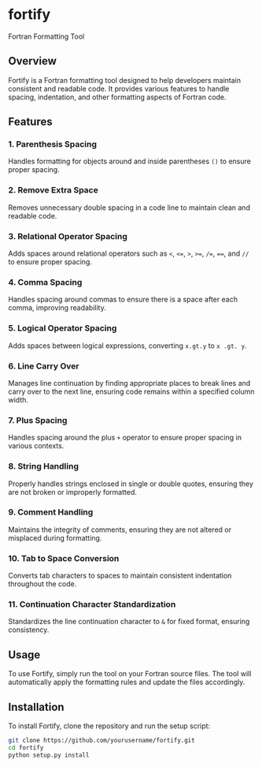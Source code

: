 # fortify
Fortran Formatting Tool

## Overview
Fortify is a Fortran formatting tool designed to help developers maintain consistent and readable code. It provides various features to handle spacing, indentation, and other formatting aspects of Fortran code.

## Features

### 1. Parenthesis Spacing
Handles formatting for objects around and inside parentheses `()` to ensure proper spacing.

### 2. Remove Extra Space
Removes unnecessary double spacing in a code line to maintain clean and readable code.

### 3. Relational Operator Spacing
Adds spaces around relational operators such as `<`, `<=`, `>`, `>=`, `/=`, `==`, and `//` to ensure proper spacing.

### 4. Comma Spacing
Handles spacing around commas to ensure there is a space after each comma, improving readability.

### 5. Logical Operator Spacing
Adds spaces between logical expressions, converting `x.gt.y` to `x .gt. y`.

### 6. Line Carry Over
Manages line continuation by finding appropriate places to break lines and carry over to the next line, ensuring code remains within a specified column width.

### 7. Plus Spacing
Handles spacing around the plus `+` operator to ensure proper spacing in various contexts.

### 8. String Handling
Properly handles strings enclosed in single or double quotes, ensuring they are not broken or improperly formatted.

### 9. Comment Handling
Maintains the integrity of comments, ensuring they are not altered or misplaced during formatting.

### 10. Tab to Space Conversion
Converts tab characters to spaces to maintain consistent indentation throughout the code.

### 11. Continuation Character Standardization
Standardizes the line continuation character to `&` for fixed format, ensuring consistency.

## Usage
To use Fortify, simply run the tool on your Fortran source files. The tool will automatically apply the formatting rules and update the files accordingly.

## Installation
To install Fortify, clone the repository and run the setup script:

```sh
git clone https://github.com/yourusername/fortify.git
cd fortify
python setup.py install
```